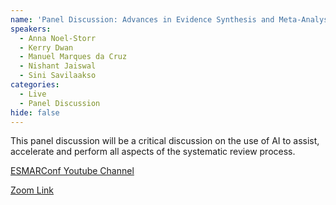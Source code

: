 ```yaml
---
name: 'Panel Discussion: Advances in Evidence Synthesis and Meta-Analysis: is AI the way forward?'
speakers:
  - Anna Noel-Storr
  - Kerry Dwan
  - Manuel Marques da Cruz
  - Nishant Jaiswal
  - Sini Savilaakso
categories:
  - Live
  - Panel Discussion
hide: false
---
```


This panel discussion will be a critical discussion on the use of AI to assist, accelerate and perform all aspects of the systematic review process.

[ESMARConf Youtube Channel](https://www.youtube.com/@esmarconf)

[Zoom Link](https://uofglasgow.zoom.us/j/81921172273?pwd=fG9HYGaAkLNdUOiJwmaNy5T9kHDK2w.1)
